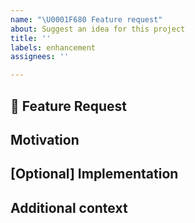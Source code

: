```yaml
---
name: "\U0001F680 Feature request"
about: Suggest an idea for this project
title: ''
labels: enhancement
assignees: ''

---
```


## 🚀 Feature Request
<!-- A clear and concise description of the feature proposal -->

## Motivation

<!-- Please outline the motivation for the proposal. Is your feature request related to a problem? e.g., I'm always frustrated when [...]. If this is related to another GitHub issue, please link here too -->

## [Optional] Implementation

<!-- Optionally, sketch out an implementation or interface needed. -->

## Additional context

<!-- Add any other context or screenshots about the feature request here. -->
